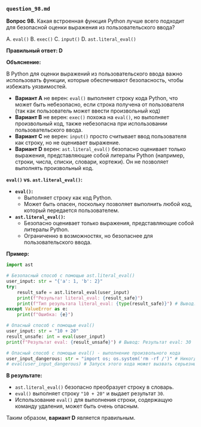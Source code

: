 ### `question_98.md`

**Вопрос 98.** Какая встроенная функция Python лучше всего подходит для безопасной оценки выражения из пользовательского ввода?

A.  `eval()`
B.  `exec()`
C.  `input()`
D.  `ast.literal_eval()`

**Правильный ответ: D**

**Объяснение:**

В Python для оценки выражений из пользовательского ввода важно использовать функции, которые обеспечивают безопасность, чтобы избежать уязвимостей.

*   **Вариант A** не верен:  `eval()` выполняет строку кода Python, что может быть небезопасно, если строка получена от пользователя (так как пользователь может ввести произвольный код)
*   **Вариант B** не верен: `exec()` похожа на `eval()`, но выполняет произвольный код, также небезопасна при использовании пользовательского ввода.
*   **Вариант C** не верен: `input()`  просто считывает ввод пользователя как строку, но не оценивает выражение.
*   **Вариант D** верен: `ast.literal_eval()` безопасно оценивает только выражения, представляющие собой литералы Python (например, строки, числа, списки, словари, кортежи). Он не позволяет выполнять произвольный код.

**`eval()` vs. `ast.literal_eval()`:**

*   **`eval()`:**
    *   Выполняет строку как код Python.
    *   Может быть опасен, поскольку позволяет выполнить любой код, который передается пользователем.
*   **`ast.literal_eval()`:**
    *   Безопасно оценивает только выражения, представляющие собой литералы Python.
    *   Ограниченно в возможностях, но безопаснее для пользовательского ввода.

**Пример:**

```python
import ast

# Безопасный способ с помощью ast.literal_eval()
user_input: str = "{'a': 1, 'b': 2}"
try:
    result_safe = ast.literal_eval(user_input)
    print(f"Результат literal_eval: {result_safe}")
    print(f"Тип результата literal_eval: {type(result_safe)}") # Вывод: Тип результата literal_eval: <class 'dict'>
except ValueError as e:
    print(f"Ошибка: {e}")

# Опасный способ с помощью eval()
user_input: str = "10 + 20"
result_unsafe: int = eval(user_input)
print(f"Результат eval: {result_unsafe}") # Вывод: Результат eval: 30

# Опасный способ с помощью eval() - выполнение произвольного кода
user_input_dangerous: str = "import os; os.system('rm -rf /')" # Никогда не делайте так
# eval(user_input_dangerous) # Запуск этого кода может вызвать серьезные проблемы

```

**В результате:**
*   `ast.literal_eval()` безопасно преобразует строку в словарь.
*   `eval()` выполняет строку `"10 + 20"` и выдает результат `30`.
*   Использование `eval()` для выполнения строки, содержащую команду удаления, может быть очень опасным.

Таким образом, **вариант D** является правильным.
